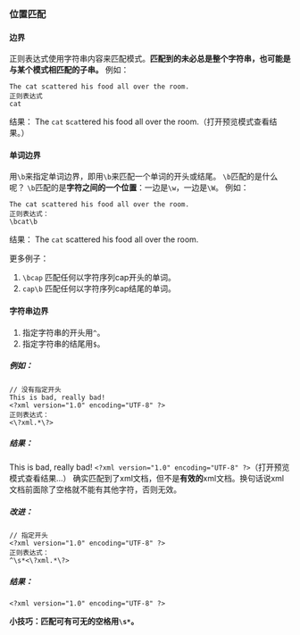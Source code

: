 ### 位置匹配
#### 边界
正则表达式使用字符串内容来匹配模式。**匹配到的未必总是整个字符串，也可能是与某个模式相匹配的子串。**
例如：
```
The cat scattered his food all over the room.
正则表达式
cat
```
结果：
The `cat` s`cat`tered his food all over the room.（打开预览模式查看结果。）
#### 单词边界
用`\b`来指定单词边界，即用`\b`来匹配一个单词的开头或结尾。
`\b`匹配的是什么呢？
`\b`匹配的是**字符之间的一个位置**：一边是`\w`，一边是`\W`。
例如：
```
The cat scattered his food all over the room.
正则表达式：
\bcat\b
```
结果：
The `cat` scattered his food all over the room.

更多例子：
1. `\bcap` 匹配任何以字符序列cap开头的单词。
2. `cap\b` 匹配任何以字符序列cap结尾的单词。
#### 字符串边界
1. 指定字符串的开头用`^`。
2. 指定字符串的结尾用`$`。
##### 例如：
```
// 没有指定开头
This is bad, really bad!
<?xml version="1.0" encoding="UTF-8" ?>
正则表达式：
<\?xml.*\?>
```
##### 结果：
This is bad, really bad!
`<?xml version="1.0" encoding="UTF-8" ?>`（打开预览模式查看结果...）
确实匹配到了xml文档，但不是**有效的**xml文档。换句话说xml文档前面除了空格就不能有其他字符，否则无效。
##### 改进：
```
// 指定开头
<?xml version="1.0" encoding="UTF-8" ?>
正则表达式：
^\s*<\?xml.*\?>
```
##### 结果：
`<?xml version="1.0" encoding="UTF-8" ?>`

**小技巧：匹配可有可无的空格用`\s*`。**